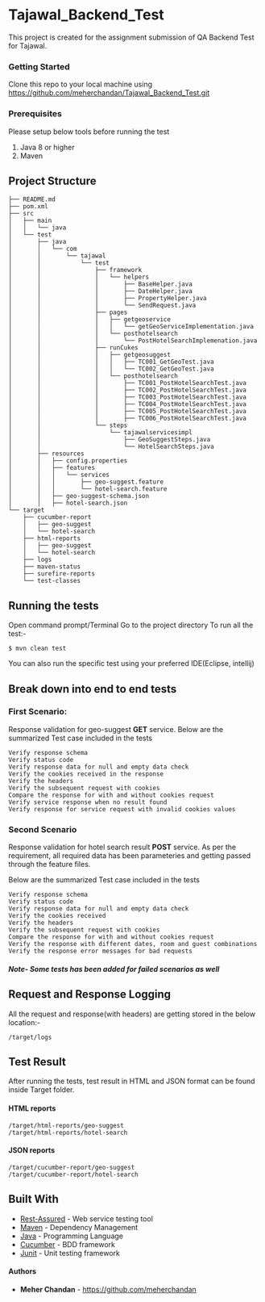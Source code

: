 # Tajawal_Backend_Test
This project is created for the assignment submission of QA Backend Test for Tajawal.

### Getting Started
Clone this repo to your local machine using https://github.com/meherchandan/Tajawal_Backend_Test.git

### Prerequisites
Please setup below tools before running the test
1. Java 8 or higher
2. Maven

## Project Structure
```shell
├── README.md
├── pom.xml
├── src
│   ├── main
│   │   └── java
│   └── test
│       ├── java
│       │   └── com
│       │       └── tajawal
│       │           └── test
│       │               ├── framework
│       │               │   └── helpers
│       │               │       ├── BaseHelper.java
│       │               │       ├── DateHelper.java
│       │               │       ├── PropertyHelper.java
│       │               │       └── SendRequest.java
│       │               ├── pages
│       │               │   ├── getgeoservice
│       │               │   │   └── getGeoServiceImplementation.java
│       │               │   └── posthotelsearch
│       │               │       └── PostHotelSearchImplemenation.java
│       │               ├── runCukes
│       │               │   ├── getgeosuggest
│       │               │   │   ├── TC001_GetGeoTest.java
│       │               │   │   └── TC002_GetGeoTest.java
│       │               │   └── posthotelsearch
│       │               │       ├── TC001_PostHotelSearchTest.java
│       │               │       ├── TC002_PostHotelSearchTest.java
│       │               │       ├── TC003_PostHotelSearchTest.java
│       │               │       ├── TC004_PostHotelSearchTest.java
│       │               │       ├── TC005_PostHotelSearchTest.java
│       │               │       ├── TC006_PostHotelSearchTest.java
│       │               └── steps
│       │                   └── tajawalservicesimpl
│       │                       ├── GeoSuggestSteps.java
│       │                       └── HotelSearchSteps.java
│       ├── resources
│       │   ├── config.properties
│       │   ├── features
│       │   │   └── services
│       │   │       ├── geo-suggest.feature
│       │   │       └── hotel-search.feature
│       │   ├── geo-suggest-schema.json
│       │   ├── hotel-search.json
└── target
    ├── cucumber-report
    │   ├── geo-suggest
    │   └── hotel-search
    ├── html-reports
    │   ├── geo-suggest
    │   └── hotel-search
    ├── logs
    ├── maven-status
    ├── surefire-reports
    └── test-classes
 ```

## Running the tests

Open command prompt/Terminal
Go to the project directory
To run all the test:- 
```shell
$ mvn clean test
```
You can also run the specific test using your preferred IDE(Eclipse, intellij)

## Break down into end to end tests

### First Scenario:
Response validation for geo-suggest **GET** service. Below are the summarized Test case included in the tests

```
Verify response schema
Verify status code
Verify response data for null and empty data check
Verify the cookies received in the response
Verify the headers
Verify the subsequent request with cookies
Compare the response for with and without cookies request
Verify service response when no result found
Verify response for service request with invalid cookies values
```

### Second Scenario
Response validation for hotel search result **POST** service.  As per the requirement, all required data has been parameteries and getting passed through the feature files.

Below are the summarized Test case included in the tests

```
Verify response schema
Verify status code
Verify response data for null and empty data check
Verify the cookies received
Verify the headers
Verify the subsequent request with cookies
Compare the response for with and without cookies request
Verify the response with different dates, room and guest combinations
Verify the response error messages for bad requests
```
##### Note- Some tests has been added for failed scenarios as well

## Request and Response Logging

All the request and response(with headers) are getting stored in the below location:-

```
/target/logs
```

## Test Result

After running the tests, test result in HTML and JSON format can be found inside Target folder.

#### HTML reports
```
/target/html-reports/geo-suggest
/target/html-reports/hotel-search
```
#### JSON reports
```
/target/cucumber-report/geo-suggest
/target/cucumber-report/hotel-search
```

## Built With

* [Rest-Assured](http://rest-assured.io/) - Web service testing tool
* [Maven](https://maven.apache.org/) - Dependency Management
* [Java](https://www.java.com/) - Programming Language
* [Cucumber](https://cucumber.io/) - BDD framework
* [Junit](https://junit.org/) - Unit testing framework




#### Authors

* **Meher Chandan** - https://github.com/meherchandan
